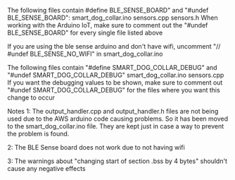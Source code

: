 The following files contain #define BLE_SENSE_BOARD" and "#undef BLE_SENSE_BOARD":
smart_dog_collar.ino
sensors.cpp
sensors.h
When working with the Arduino IoT, make sure to comment out the "#undef BLE_SENSE_BOARD" for every single file listed above


If you are using the ble sense arduino and don't have wifi, uncomment "// #undef BLE_SENSE_NO_WIFI" in smart_dog_collar.ino


The following files contain "#define SMART_DOG_COLLAR_DEBUG" and "#undef SMART_DOG_COLLAR_DEBUG"
smart_dog_collar.ino
sensors.cpp
If you want the debugging values to be shown, make sure to comment out "#undef SMART_DOG_COLLAR_DEBUG" for the files where you want this change to occur


Notes
1: The output_handler.cpp and output_handler.h files are not being used due to the AWS arduino code causing problems. So it has been moved to the smart_dog_collar.ino file. They are kept just in case a way to prevent the problem is found.

2: The BLE Sense board does not work due to not having wifi

3: The warnings about "changing start of section .bss by 4 bytes" shouldn't cause any negative effects
